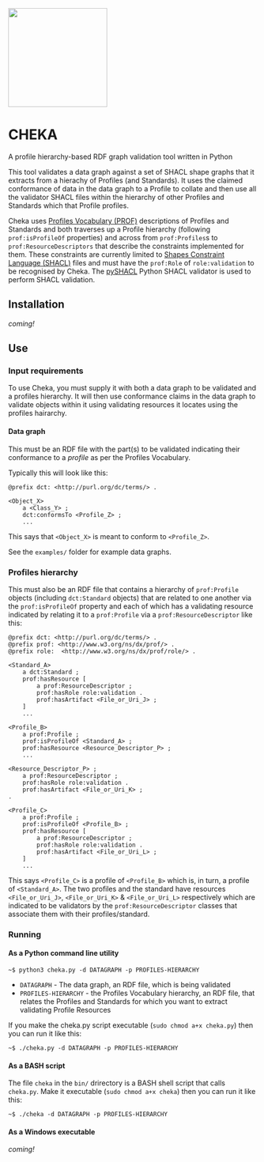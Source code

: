 <img src="https://bitbucket.org/surroundbitbucket/cheka/raw/master/style/cheka.png" style="height:200px;" />

# CHEKA
A profile hierarchy-based RDF graph validation tool written in Python

This tool validates a data graph against a set of SHACL shape graphs that it extracts from a hierachy of Profiles (and Standards). It uses the claimed conformance of data in the data graph to a Profile to collate and then use all the validator SHACL files within the hierarchy of other Profiles and Standards which that Profile profiles.

Cheka uses [Profiles Vocabulary (PROF)](https://www.w3.org/TR/dx-prof/) descriptions of Profiles and Standards and both traverses up a Profile hierarchy (following `prof:isProfileOf` properties) and across from `prof:Profiles`s to `prof:ResourceDescriptors` that describe the constraints implemented for them. These constraints are currently limited to [Shapes Constraint Language (SHACL)](https://www.w3.org/TR/shacl/) files and must have the `prof:Role` of `role:validation` to be recognised by Cheka. The [pySHACL](https://github.com/RDFLib/pySHACL) Python SHACL validator is used to perform SHACL validation.


## Installation
*coming!*


## Use
### Input requirements
To use Cheka, you must supply it with both a data graph to be validated and a profiles hierarchy. It will then use conformance claims in the data graph to validate objects within it using validating resources it locates using the profiles hairarchy.


#### Data graph
This must be an RDF file with the part(s) to be validated indicating their conformance to a *profile* as per the Profiles Vocabulary.

Typically this will look like this:

```
@prefix dct: <http://purl.org/dc/terms/> .

<Object_X>
    a <Class_Y> ;
    dct:conformsTo <Profile_Z> ;
    ...
```

This says that `<Object_X>` is meant to conform to `<Profile_Z>`.

See the `examples/` folder for example data graphs.


### Profiles hierarchy
This must also be an RDF file that contains a hierarchy of `prof:Profile` objects (including `dct:Standard` objects) that are related to one another via the `prof:isProfileOf` property and each of which has a validating resource indicated by relating it to a `prof:Profile` via a `prof:ResourceDescriptor` like this:

```
@prefix dct: <http://purl.org/dc/terms/> .
@prefix prof: <http://www.w3.org/ns/dx/prof/> .
@prefix role:  <http://www.w3.org/ns/dx/prof/role/> .

<Standard_A>
    a dct:Standard ;
    prof:hasResource [
        a prof:ResourceDescriptor ;
        prof:hasRole role:validation .
        prof:hasArtifact <File_or_Uri_J> ;
    ]
    ...

<Profile_B>
    a prof:Profile ;
    prof:isProfileOf <Standard_A> ;
    prof:hasResource <Resource_Descriptor_P> ;
    ...    

<Resource_Descriptor_P> ;
    a prof:ResourceDescriptor ;
    prof:hasRole role:validation .
    prof:hasArtifact <File_or_Uri_K> ;
.

<Profile_C>
    a prof:Profile ; 
    prof:isProfileOf <Profile_B> ;    
    prof:hasResource [
        a prof:ResourceDescriptor ;
        prof:hasRole role:validation .
        prof:hasArtifact <File_or_Uri_L> ;
    ]
    ...
```

This says `<Profile_C>` is a profile of `<Profile_B>` which is, in turn, a profile of `<Standard_A>`. The two profiles and the standard have resources `<File_or_Uri_J>`, `<File_or_Uri_K>` & `<File_or_Uri_L>` respectively which are indicated to be validators by the `prof:ResourceDescriptor` classes that associate them with their profiles/standard.



### Running
#### As a Python command line utility
```
~$ python3 cheka.py -d DATAGRAPH -p PROFILES-HIERARCHY
```
* `DATAGRAPH` - The data graph, an RDF file, which is being validated
* `PROFILES-HIERARCHY` - the Profiles Vocabulary hierarchy, an RDF file, that relates the Profiles and Standards for which you want to extract validating Profile Resources

If you make the cheka.py script executable (`sudo chmod a+x cheka.py`) then you can run it like this:

```
~$ ./cheka.py -d DATAGRAPH -p PROFILES-HIERARCHY
```


#### As a BASH script
The file `cheka` in the `bin/` drirectory is a BASH shell script that calls `cheka.py`. Make it executable (`sudo chmod a+x cheka`) then you can run it like this:

```
~$ ./cheka -d DATAGRAPH -p PROFILES-HIERARCHY
```


#### As a Windows executable
*coming!*
